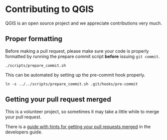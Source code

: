 Contributing to QGIS
====================

QGIS is an open source project and we appreciate contributions very much.

Proper formatting
-----------------

Before making a pull request, please make sure your code is properly formatted
by running the prepare commit script **before** issuing `git commit`.

    ./scripts/prepare_commit.sh

This can be automated by setting up the pre-commit hook properly.

    ln -s ../../scripts/prepare_commit.sh .git/hooks/pre-commit

Getting your pull request merged
--------------------------------

This is a volunteer project, so sometimes it may take a little while to merge
your pull request.

There is a [guide with hints for getting your pull requests merged](https://docs.qgis.org/testing/en/docs/developers_guide/git.html#pull-requests)
in the developers guide.
